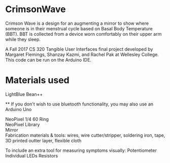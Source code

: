 # CrimsonWave

Crimson Wave is a design for an augmenting a mirror to show where someone is in their menstrual cycle based on Basal Body Temperature (BBT). BBT is collected from a device worn comfortably on their upper arm while they sleep. 

A Fall 2017 CS 320 Tangible User Interfaces final project developed by Margaret Flemings, Shanzay Kazmi, and Rachel Pak at Wellesley College. This code can be run on the Arduino IDE.

# Materials used
LightBlue Bean++ <br>

** If you don't wish to use bluetooth functionality, you may also use an Arduino Uno <br>

NeoPixel 1/4 60 Ring<br>
NeoPixel Library<br>
Mirror<br>
Fabrication materials & tools: wires, wire cutter/stripper, soldering iron, tape, 3D printed outter layer, flexible cloth 

To include an extra tool for measuring symptoms visually:
Potentiometer 
Individual LEDs
Resistors 
